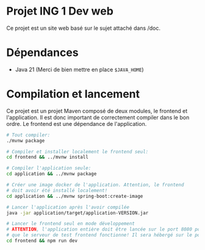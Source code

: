 # Projet ING 1 Dev web

Ce projet est un site web basé sur le sujet attaché dans /doc.

# Dépendances

- Java 21 (Merci de bien mettre en place ``$JAVA_HOME``)

# Compilation et lancement

Ce projet est un projet Maven composé de deux modules, le frontend et l'application.
Il est donc important de correctement compiler dans le bon ordre. Le frontend est une
dépendance de l'application.

```sh
# Tout compiler:
./mvnw package

# Compiler et installer localement le frontend seul:
cd frontend && ../mvnw install

# Compiler l'application seule:
cd application && ../mvnw package

# Créer une image docker de l'application. Attention, le frontend
# doit avoir été installé localement!
cd application && ../mvnw spring-boot:create-image

# Lancer l'application après l'avoir compilée
java -jar application/target/application-VERSION.jar

# Lancer le frontend seul en mode développement
# ATTENTION, l'application entière doit être lancée sur le port 8080 pour
# que le serveur de test frontend fonctionne! Il sera hébergé sur le port 3000
cd frontend && npm run dev
```
